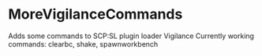 # MoreVigilanceCommands
 Adds some commands to SCP:SL plugin loader Vigilance
Currently working commands: clearbc, shake, spawnworkbench
